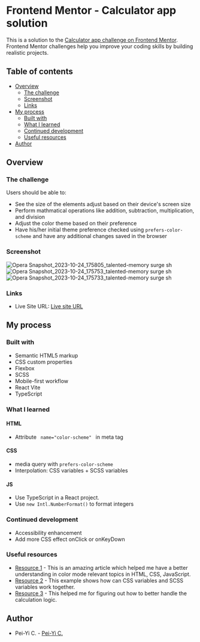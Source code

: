 # Frontend Mentor - Calculator app solution

This is a solution to the [Calculator app challenge on Frontend Mentor](https://www.frontendmentor.io/challenges/calculator-app-9lteq5N29). Frontend Mentor challenges help you improve your coding skills by building realistic projects.

## Table of contents

- [Overview](#overview)
  - [The challenge](#the-challenge)
  - [Screenshot](#screenshot)
  - [Links](#links)
- [My process](#my-process)
  - [Built with](#built-with)
  - [What I learned](#what-i-learned)
  - [Continued development](#continued-development)
  - [Useful resources](#useful-resources)
- [Author](#author)

## Overview

### The challenge

Users should be able to:

- See the size of the elements adjust based on their device's screen size
- Perform mathmatical operations like addition, subtraction, multiplication, and division
- Adjust the color theme based on their preference
- Have his/her initial theme preference checked using `prefers-color-scheme` and have any additional changes saved in the browser

### Screenshot

![Opera Snapshot_2023-10-24_175805_talented-memory surge sh](https://github.com/peiyi-c/Frontend_Mentor/assets/73789013/fcff4873-344f-4e96-a5b9-1c05eafb27c7)
![Opera Snapshot_2023-10-24_175753_talented-memory surge sh](https://github.com/peiyi-c/Frontend_Mentor/assets/73789013/e5ecb4e8-c42e-4375-8537-93351ebff886)
![Opera Snapshot_2023-10-24_175733_talented-memory surge sh](https://github.com/peiyi-c/Frontend_Mentor/assets/73789013/f36af53c-5b86-441c-aebb-231c3b12b374)

### Links

- Live Site URL: [Live site URL](https://present-bath.surge.sh/)

## My process

### Built with

- Semantic HTML5 markup
- CSS custom properties
- Flexbox
- SCSS
- Mobile-first workflow
- React Vite
- TypeScript

### What I learned

#### HTML

- Attribute <code> name="color-scheme" </code> in meta tag

#### CSS

- media query with <code>prefers-color-scheme</code>
- Interpolation: CSS variables + SCSS variables

#### JS

- Use TypeScript in a React project.
- Use <code>new Intl.NumberFormat()</code> to format integers

### Continued development

- Accessibility enhancement
- Add more CSS effect onClick or onKeyDown

### Useful resources

- [Resource 1](https://css-tricks.com/a-complete-guide-to-dark-mode-on-the-web/) - This is an amazing article which helped me have a better understanding in color mode relevant topics in HTML, CSS, JavaScript.
- [Resource 2](https://codepen.io/jakob-e/details/RGWLdG/) - This example shows how can CSS variables and SCSS variables work together.
- [Resource 3](https://www.youtube.com/watch?v=DgRrrOt0Vr8&t=61s) - This helped me for figuring out how to better handle the calculation logic.

## Author

- Pei-Yi C. - [Pei-Yi C.](https://github.com/peiyi-c)
